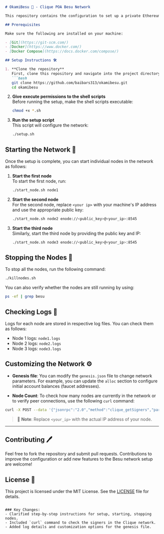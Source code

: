 ```markdown
# OkamiBesu 🐺 - Clique POA Besu Network

This repository contains the configuration to set up a private Ethereum network using Hyperledger Besu with Clique Proof of Authority (POA) consensus. Follow the steps below to clone, configure, start, and manage your Besu network nodes.

## Prerequisites

Make sure the following are installed on your machine:

- [Git](https://git-scm.com/)
- [Docker](https://www.docker.com/)
- [Docker Compose](https://docs.docker.com/compose/)

## Setup Instructions 🛠️

1. **Clone the repository**  
   First, clone this repository and navigate into the project directory:
   ```bash
   git clone https://github.com/baibars313/okamibesu.git
   cd okamibesu
   ```

2. **Give execute permissions to the shell scripts**  
   Before running the setup, make the shell scripts executable:
   ```bash
   chmod +x *.sh
   ```

3. **Run the setup script**  
   This script will configure the network:
   ```bash
   ./setup.sh
   ```

## Starting the Network 🚀

Once the setup is complete, you can start individual nodes in the network as follows:

1. **Start the first node**  
   To start the first node, run:
   ```bash
   ./start_node.sh node1
   ```

2. **Start the second node**  
   For the second node, replace `<your ip>` with your machine's IP address and use the appropriate public key:
   ```bash
   ./start_node.sh node2 enode://<public_key>@<your_ip>:8545
   ```

3. **Start the third node**  
   Similarly, start the third node by providing the public key and IP:
   ```bash
   ./start_node.sh node3 enode://<public_key>@<your_ip>:8545
   ```

## Stopping the Nodes 🛑

To stop all the nodes, run the following command:
```bash
./killnodes.sh
```

You can also verify whether the nodes are still running by using:
```bash
ps -ef | grep besu
```

## Checking Logs 📄

Logs for each node are stored in respective log files. You can check them as follows:

- Node 1 logs: `node1.logs`
- Node 2 logs: `node2.logs`
- Node 3 logs: `node3.logs`

## Customizing the Network ⚙️

- **Genesis file**: You can modify the `genesis.json` file to change network parameters. For example, you can update the `alloc` section to configure initial account balances (faucet addresses).
  
- **Node Count**: To check how many nodes are currently in the network or to verify peer connections, use the following `curl` command:

```bash
curl -X POST --data '{"jsonrpc":"2.0","method":"clique_getSigners","params":["latest"],"id":1}' http://<your_ip>:8545
```

> 📌 **Note**: Replace `<your_ip>` with the actual IP address of your node.

---

## Contributing 🖊️

Feel free to fork the repository and submit pull requests. Contributions to improve the configuration or add new features to the Besu network setup are welcome!

## License 📄

This project is licensed under the MIT License. See the [LICENSE](LICENSE) file for details.
```

### Key Changes:
- Clarified step-by-step instructions for setup, starting, stopping nodes.
- Included `curl` command to check the signers in the Clique network.
- Added log details and customization options for the genesis file.